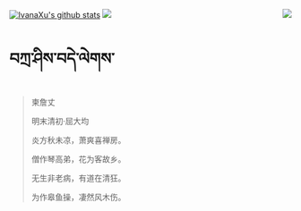 [![IvanaXu's github stats](https://github-readme-stats.vercel.app/api?username=IvanaXu&show_icons=true&theme=vue-dark)](https://github.com/anuraghazra/github-readme-stats)
<img align="right" src="https://github-readme-stats.vercel.app/api/top-langs/?username=IvanaXu&langs_count=7&theme=graywhite" />
<img src="https://github-readme-stats.vercel.app/api/wakatime?username=IvanaXu&layout=compact&langs_count=6&theme=vue-dark&&custom_title=Programming Times(Jul 29 2021-)" />
# བཀྲ་ཤིས་བདེ་ལེགས་
> 柬詹丈
>
> 明末清初·屈大均
>
> 炎方秋未凉，萧爽喜禅房。
> 
> 僧作琴高弟，花为客故乡。
> 
> 无生非老病，有道在清狂。
> 
> 为作皋鱼操，凄然风木伤。